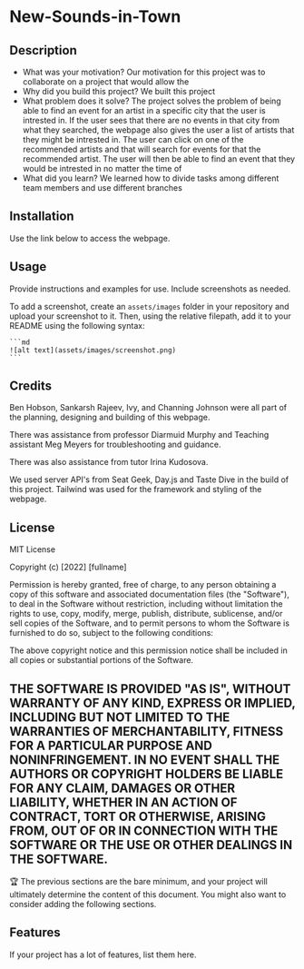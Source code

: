 # New-Sounds-in-Town

## Description

- What was your motivation?
    Our motivation for this project was to collaborate on a project that would allow the 
- Why did you build this project? 
    We built this project 
- What problem does it solve?
    The project solves the problem of being able to find an event for an artist in a specific city that the user is intrested in. If the user sees that there are no events in that city from what they searched, the webpage also gives the user a list of artists that they might be intrested in. The user can click on one of the recommended artists and that will search for events for that the recommended artist. The user will then be able to find an event that they would be intrested in no matter the time of   
- What did you learn?
    We learned how to divide tasks among different team members and use different branches 

## Installation

Use the link below to access the webpage. 

## Usage

Provide instructions and examples for use. Include screenshots as needed.

To add a screenshot, create an `assets/images` folder in your repository and upload your screenshot to it. Then, using the relative filepath, add it to your README using the following syntax:

    ```md
    ![alt text](assets/images/screenshot.png)
    ```

## Credits

Ben Hobson, Sankarsh Rajeev, Ivy, and Channing Johnson were all part of the planning, designing and building of this webpage. 

There was assistance from professor Diarmuid Murphy and Teaching assistant Meg Meyers for troubleshooting and guidance. 

There was also assistance from tutor Irina Kudosova. 

We used server API's from Seat Geek, Day.js and Taste Dive in the build of this project. Tailwind was used for the framework and styling of the webpage. 




## License

MIT License

Copyright (c) [2022] [fullname]

Permission is hereby granted, free of charge, to any person obtaining a copy
of this software and associated documentation files (the "Software"), to deal
in the Software without restriction, including without limitation the rights
to use, copy, modify, merge, publish, distribute, sublicense, and/or sell
copies of the Software, and to permit persons to whom the Software is
furnished to do so, subject to the following conditions:

The above copyright notice and this permission notice shall be included in all
copies or substantial portions of the Software.

THE SOFTWARE IS PROVIDED "AS IS", WITHOUT WARRANTY OF ANY KIND, EXPRESS OR
IMPLIED, INCLUDING BUT NOT LIMITED TO THE WARRANTIES OF MERCHANTABILITY,
FITNESS FOR A PARTICULAR PURPOSE AND NONINFRINGEMENT. IN NO EVENT SHALL THE
AUTHORS OR COPYRIGHT HOLDERS BE LIABLE FOR ANY CLAIM, DAMAGES OR OTHER
LIABILITY, WHETHER IN AN ACTION OF CONTRACT, TORT OR OTHERWISE, ARISING FROM,
OUT OF OR IN CONNECTION WITH THE SOFTWARE OR THE USE OR OTHER DEALINGS IN THE
SOFTWARE.
---

🏆 The previous sections are the bare minimum, and your project will ultimately determine the content of this document. You might also want to consider adding the following sections.

## Features

If your project has a lot of features, list them here.
